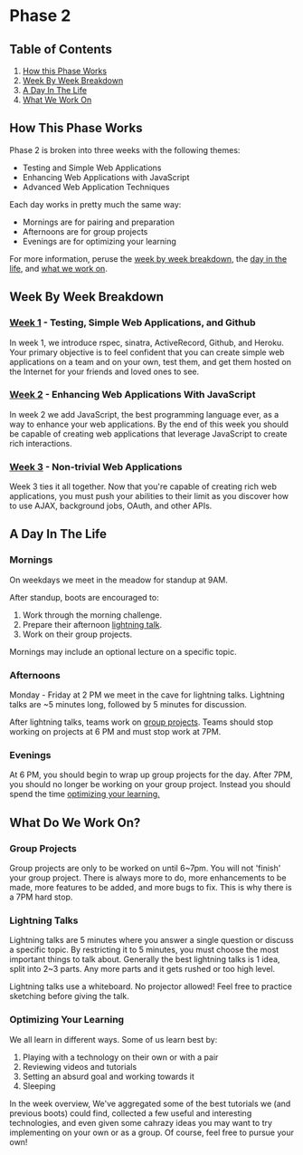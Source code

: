# Phase 2

## Table of Contents

1. [How this Phase Works](#how-this-phase-works)
2. [Week By Week Breakdown](#wek-by-week-breakdown)
3. [A Day In The Life](#a-day-in-the-life)
4. [What We Work On](#what-do-we-work-on)

## How This Phase Works
Phase 2 is broken into three weeks with the following themes:

* Testing and Simple Web Applications
* Enhancing Web Applications with JavaScript
* Advanced Web Application Techniques

Each day works in pretty much the same way:
* Mornings are for pairing and preparation
* Afternoons are for group projects
* Evenings are for optimizing your learning

For more information, peruse the [week by week
breakdown](#week-by-week-breakdown), the [day in the
life](#a-day-in-the-life), and [what we work on](#what-do-we-work-on).

## Week By Week Breakdown

### [Week 1](week-1.md) - Testing, Simple Web Applications, and Github
In week 1, we introduce rspec, sinatra, ActiveRecord, Github, and Heroku. Your
primary objective is to feel confident that you can create simple web
applications on a team and on your own, test them, and get them hosted on the
Internet for your friends and loved ones to see.

### [Week 2](week-2.md) - Enhancing Web Applications With JavaScript
In week 2 we add JavaScript, the best programming language ever, as a way to
enhance your web applications. By the end of this week you should be capable of
creating web applications that leverage JavaScript to create rich interactions.

### [Week 3](week-3.md) - Non-trivial Web Applications
Week 3 ties it all together. Now that you're capable of creating rich web
applications, you must push your abilities to their limit as you discover how to
use AJAX, background jobs, OAuth, and other APIs.

## A Day In The Life

### Mornings
On weekdays we meet in the meadow for standup at 9AM.

After standup, boots are encouraged to:

1. Work through the morning challenge.
2. Prepare their afternoon [lightning talk](#lightning-talks).
3. Work on their group projects.

Mornings may include an optional lecture on a specific topic.

### Afternoons
Monday - Friday at 2 PM we meet in the cave for lightning talks. Lightning talks
are ~5 minutes long, followed by 5 minutes for discussion.

After lightning talks, teams work on [group projects](#group-projects). Teams
should stop working on projects at 6 PM and must stop work at 7PM.

### Evenings
At 6 PM, you should begin to wrap up group projects for the day.  After 7PM, you
should no longer be working on your group project. Instead you should spend the
time [optimizing your learning.](#optimizing-your-learning)

## What Do We Work On?

### Group Projects
Group projects are only to be worked on until 6~7pm. You will not 'finish' your
group project. There is always more to do, more enhancements to be made, more
features to be added, and more bugs to fix. This is why there is a 7PM hard
stop.

### Lightning Talks
Lightning talks are 5 minutes where you answer a single question or discuss a
specific topic. By restricting it to 5 minutes, you must choose the most
important things to talk about.  Generally the best lightning talks is 1 idea,
split into 2~3 parts. Any more parts and it gets rushed or too high level.

Lightning talks use a whiteboard. No projector allowed! Feel free to practice
sketching before giving the talk.

### Optimizing Your Learning
We all learn in different ways. Some of us learn best by:

1. Playing with a technology on their own or with a pair
2. Reviewing videos and tutorials
3. Setting an absurd goal and working towards it
4. Sleeping

In the week overview, We've aggregated some of the best tutorials we (and
previous boots) could find, collected a few useful and interesting technologies,
and even given some cahrazy ideas you may want to try implementing on your own
or as a group. Of course, feel free to pursue your own!

